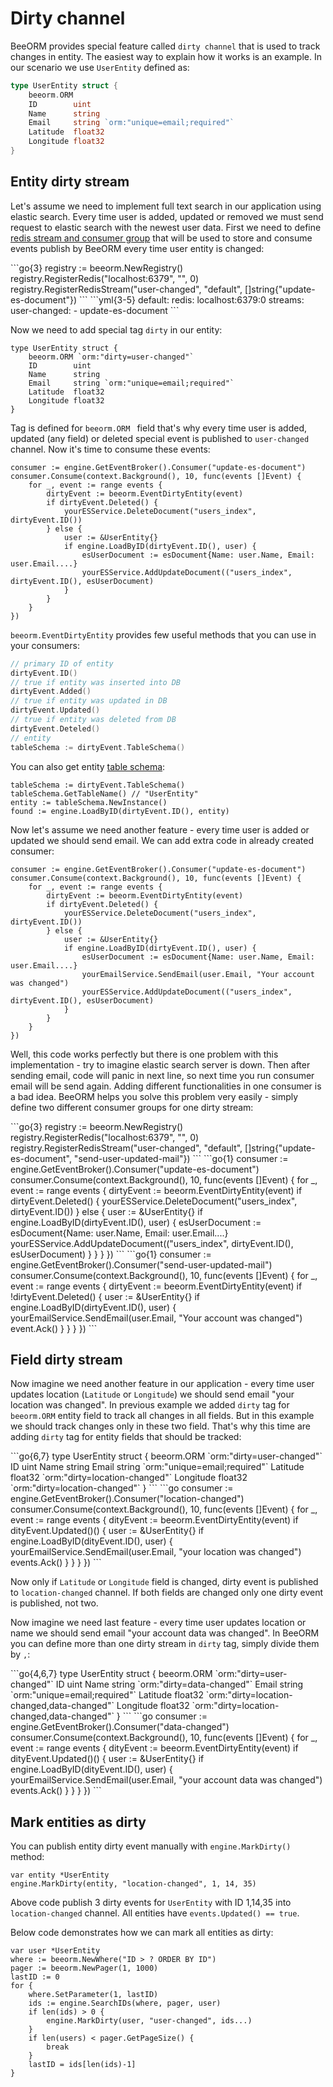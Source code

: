 # Dirty channel

BeeORM provides special feature called `dirty channel` that
is used to track changes in entity. The easiest way to explain
how it works is an example. In our scenario we use `UserEntity` 
defined as:

```go
type UserEntity struct {
    beeorm.ORM
    ID        uint
    Name      string
    Email     string `orm:"unique=email;required"` 
    Latitude  float32
    Longitude float32
}
```

## Entity dirty stream

Let's assume we need to implement full text search in our 
application using elastic search. Every time user is added, updated 
or removed we must send request to elastic search
with the newest user data. First we need to define
[redis stream and consumer group](/guide/event_broker.html#registering-streams) that
will be used to store and consume events publish by BeeORM every time user entity is changed:

<code-group>
<code-block title="code">
```go{3}
registry := beeorm.NewRegistry()
registry.RegisterRedis("localhost:6379", "", 0)
registry.RegisterRedisStream("user-changed", "default", []string{"update-es-document"})
```
</code-block>

<code-block title="yaml">
```yml{3-5}
default:
    redis: localhost:6379:0
    streams:
        user-changed:
          - update-es-document
```
</code-block>
</code-group>

Now we need to add special tag `dirty` in our entity:

```go{2}
type UserEntity struct {
    beeorm.ORM `orm:"dirty=user-changed"`
    ID        uint
    Name      string
    Email     string `orm:"unique=email;required"` 
    Latitude  float32
    Longitude float32
}
```

Tag is defined for `beeorm.ORM ` field that's why 
every time user is added, updated (any field) or deleted special event
is published to `user-changed` channel. Now it's time to consume these events:

```go{4}
consumer := engine.GetEventBroker().Consumer("update-es-document")
consumer.Consume(context.Background(), 10, func(events []Event) {
    for _, event := range events {
        dirtyEvent := beeorm.EventDirtyEntity(event)
        if dirtyEvent.Deleted() { 
            yourESService.DeleteDocument("users_index", dirtyEvent.ID())
        } else {
            user := &UserEntity{}
            if engine.LoadByID(dirtyEvent.ID(), user) {
                esUserDocument := esDocument{Name: user.Name, Email: user.Email....}
                yourESService.AddUpdateDocument(("users_index", dirtyEvent.ID(), esUserDocument)
            }
        }
    }
})
```

``beeorm.EventDirtyEntity`` provides few useful methods that you can use in your consumers:

```go
// primary ID of entity
dirtyEvent.ID()
// true if entity was inserted into DB
dirtyEvent.Added()
// true if entity was updated in DB
dirtyEvent.Updated()
// true if entity was deleted from DB
dirtyEvent.Deteled()
// entity 
tableSchema := dirtyEvent.TableSchema()
```

You can also get entity [table schema](/guide/validated_registry.html#entity-schema):
```go{1}
tableSchema := dirtyEvent.TableSchema()
tableSchema.GetTableName() // "UserEntity"
entity := tableSchema.NewInstance()
found := engine.LoadByID(dirtyEvent.ID(), entity)
```

Now let's assume we need another feature - every time user is added or updated 
we should send email. We can add extra code in already created consumer:

```go{11}
consumer := engine.GetEventBroker().Consumer("update-es-document")
consumer.Consume(context.Background(), 10, func(events []Event) {
    for _, event := range events {
        dirtyEvent := beeorm.EventDirtyEntity(event)
        if dirtyEvent.Deleted() { 
            yourESService.DeleteDocument("users_index", dirtyEvent.ID())
        } else {
            user := &UserEntity{}
            if engine.LoadByID(dirtyEvent.ID(), user) {
                esUserDocument := esDocument{Name: user.Name, Email: user.Email....}
                yourEmailService.SendEmail(user.Email, "Your account was changed")
                yourESService.AddUpdateDocument(("users_index", dirtyEvent.ID(), esUserDocument)
            }
        }
    }
})
```

Well, this code works perfectly but there is one problem with this implementation -
try to imagine elastic search server is down. Then after sending email, code will
panic in next line, so next time you run consumer email will be send again.
Adding different functionalities in one consumer is a bad idea. 
BeeORM helps you solve this problem very easily - simply define two different consumer groups
for one dirty stream:

<code-group>
<code-block title="registry">
```go{3}
registry := beeorm.NewRegistry()
registry.RegisterRedis("localhost:6379", "", 0)
registry.RegisterRedisStream("user-changed", "default", []string{"update-es-document", "send-user-updated-mail"})
```
</code-block>

<code-block title="consumer #1">
```go{1}
consumer := engine.GetEventBroker().Consumer("update-es-document")
consumer.Consume(context.Background(), 10, func(events []Event) {
    for _, event := range events {
        dirtyEvent := beeorm.EventDirtyEntity(event)
        if dirtyEvent.Deleted() { 
            yourESService.DeleteDocument("users_index", dirtyEvent.ID())
        } else {
            user := &UserEntity{}
            if engine.LoadByID(dirtyEvent.ID(), user) {
                esUserDocument := esDocument{Name: user.Name, Email: user.Email....}
                yourESService.AddUpdateDocument(("users_index", dirtyEvent.ID(), esUserDocument)
            }
        }
    }
})
```
</code-block>

<code-block title="consumer #2">
```go{1}
consumer := engine.GetEventBroker().Consumer("send-user-updated-mail")
consumer.Consume(context.Background(), 10, func(events []Event) {
    for _, event := range events {
        dirtyEvent := beeorm.EventDirtyEntity(event)
        if !dirtyEvent.Deleted() { 
            user := &UserEntity{}
            if engine.LoadByID(dirtyEvent.ID(), user) {
                yourEmailService.SendEmail(user.Email, "Your account was changed")
                event.Ack()
            }    
        }
    }
})
```
</code-block>
</code-group>

## Field dirty stream

Now imagine we need another feature in our application - every
time user updates location (`Latitude` or `Longitude`) we should send
email "your location was changed". In previous example we added `dirty` tag
for `beeorm.ORM` entity field to track all changes in all fields. But in this
example we should track changes only in these two field. That's why
this time are adding `dirty` tag for entity fields that should be tracked:

<code-group>
<code-block title="entity">
```go{6,7}
type UserEntity struct {
    beeorm.ORM `orm:"dirty=user-changed"`
    ID         uint
    Name       string
    Email      string `orm:"unique=email;required"` 
    Latitude   float32 `orm:"dirty=location-changed"`
    Longitude  float32 `orm:"dirty=location-changed"`
}
```
</code-block>

<code-block title="consumer">
```go
consumer := engine.GetEventBroker().Consumer("location-changed")
consumer.Consume(context.Background(), 10, func(events []Event) {
    for _, event := range events {
        dityEvent := beeorm.EventDirtyEntity(event)
        if dityEvent.Updated()() { 
            user := &UserEntity{}
            if engine.LoadByID(dityEvent.ID(), user) {
                yourEmailService.SendEmail(user.Email, "your location was changed")
                events.Ack()
            }
        }
    }
})
```
</code-block>
</code-group>

Now only if `Latitude` or `Longitude` field is changed, dirty event is published 
to `location-changed` channel. If both fields are changed only one dirty event
is published, not two.

Now imagine we need last feature - every time user updates location or name 
we should send email "your account data was changed". In BeeORM
you can define more than one dirty stream in `dirty` tag, simply divide them by `,`:

<code-group>
<code-block title="entity">
```go{4,6,7}
type UserEntity struct {
    beeorm.ORM `orm:"dirty=user-changed"`
    ID         uint
    Name       string `orm:"dirty=data-changed"`
    Email      string `orm:"unique=email;required"` 
    Latitude   float32 `orm:"dirty=location-changed,data-changed"`
    Longitude  float32 `orm:"dirty=location-changed,data-changed"`
}
```
</code-block>

<code-block title="consumer">
```go
consumer := engine.GetEventBroker().Consumer("data-changed")
consumer.Consume(context.Background(), 10, func(events []Event) {
    for _, event := range events {
        dityEvent := beeorm.EventDirtyEntity(event)
        if dityEvent.Updated()() { 
            user := &UserEntity{}
            if engine.LoadByID(dityEvent.ID(), user) {
                yourEmailService.SendEmail(user.Email, "your account data was changed")
                events.Ack()
            }
        }
    }
})
```
</code-block>
</code-group>

## Mark entities as dirty

You can publish entity dirty event manually with `engine.MarkDirty()` method:

```go{2}
var entity *UserEntity
engine.MarkDirty(entity, "location-changed", 1, 14, 35)
```
Above code publish 3 dirty events for `UserEntity` with ID 1,14,35 into
`location-changed` channel. All entities have `events.Updated() == true`.

Below code demonstrates how we can mark all entities as dirty:

```go{9}
var user *UserEntity
where := beeorm.NewWhere("ID > ? ORDER BY ID")
pager := beeorm.NewPager(1, 1000)
lastID := 0
for {
    where.SetParameter(1, lastID)
    ids := engine.SearchIDs(where, pager, user)
    if len(ids) > 0 {
        engine.MarkDirty(user, "user-changed", ids...)    
    }
    if len(users) < pager.GetPageSize() {
        break
    }
    lastID = ids[len(ids)-1]
}

```
